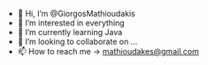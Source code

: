 - 👋 Hi, I’m @GiorgosMathioudakis
- 👀 I’m interested in everything
- 🌱 I’m currently learning Java
- 💞️ I’m looking to collaborate on ...
- 📫 How to reach me -> mathioudakes@gmail.com

<!---
GiorgosMathioudakis/GiorgosMathioudakis is a ✨ special ✨ repository because its `README.md` (this file) appears on your GitHub profile.
You can click the Preview link to take a look at your changes.
--->
